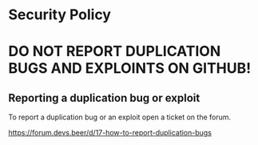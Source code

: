 # Security Policy

# DO NOT REPORT DUPLICATION BUGS AND EXPLOINTS ON GITHUB!

## Reporting a duplication bug or exploit

To report a duplication bug or an exploit open a ticket on the forum.

https://forum.devs.beer/d/17-how-to-report-duplication-bugs

